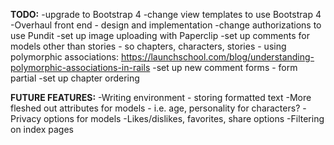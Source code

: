 **TODO:**
-upgrade to Bootstrap 4
  -change view templates to use Bootstrap 4
-Overhaul front end - design and implementation
-change authorizations to use Pundit
-set up image uploading with Paperclip
-set up comments for models other than stories - so chapters, characters, stories - using polymorphic associations:
  https://launchschool.com/blog/understanding-polymorphic-associations-in-rails
  -set up new comment forms - form partial
-set up chapter ordering

**FUTURE FEATURES:**
-Writing environment - storing formatted text
-More fleshed out attributes for models - i.e. age, personality for characters?
-Privacy options for models
-Likes/dislikes, favorites, share options
-Filtering on index pages
